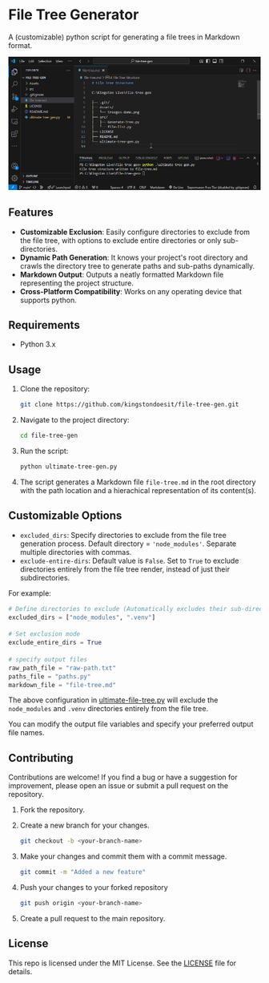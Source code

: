 # File Tree Generator

A (customizable) python script for generating a file trees in Markdown format.

![file-tree-gen demo](./Assets/treegen-demo.png)

## Features

- **Customizable Exclusion**: Easily configure directories to exclude from the file tree, with options to exclude entire directories or only sub-directories.
- **Dynamic Path Generation**: It knows your project's root directory and crawls the directory tree to generate paths and sub-paths dynamically.
- **Markdown Output**: Outputs a neatly formatted Markdown file representing the project structure.
- **Cross-Platform Compatibility**: Works on any operating device that supports python.

<!-- - Generates a visual representation of the directory structure.
- Excludes specified directories. -->

## Requirements

- Python 3.x

## Usage

1. Clone the repository:

   ```bash
   git clone https://github.com/kingstondoesit/file-tree-gen.git
   ```

2. Navigate to the project directory:

   ``` bash
   cd file-tree-gen
   ```

3. Run the script:

   ``` bash
   python ultimate-tree-gen.py
   ```

4. The script generates a Markdown file `file-tree.md` in the root directory with the path location and a hierachical representation of its content(s).

## Customizable Options

- `excluded_dirs`: Specify directories to exclude from the file tree generation process. Default directory = `'node_modules'`. Separate multiple directories with commas.
- `exclude-entire-dirs`: Default value is `False`. Set to `True` to exclude directories entirely from the file tree render, instead of just their subdirectories.

For example:

   ``` python
   # Define directories to exclude (Automatically excludes their sub-directories)
   excluded_dirs = ["node_modules", ".venv"]

   # Set exclusion mode
   exclude_entire_dirs = True  

   # specify output files
   raw_path_file = "raw-path.txt"
   paths_file = "paths.py"
   markdown_file = "file-tree.md"
   ```

The above configuration in [ultimate-file-tree.py](./ultimate-tree-gen.py) will exclude the `node_modules` and `.venv` directories entirely from the file tree.

You can modify the output file variables and specify your preferred output file names.

## Contributing

Contributions are welcome! If you find a bug or have a suggestion for improvement, please open an issue or submit a pull request on the repository.

1. Fork the repository.

2. Create a new branch for your changes.

   ``` bash
   git checkout -b <your-branch-name>
   ```

3. Make your changes and commit them with a commit message.

   ``` bash
   git commit -m "Added a new feature"
   ```

4. Push your changes to your forked repository

   ``` bash
   git push origin <your-branch-name>

   ```

5. Create a pull request to the main repository.

## License

This repo is licensed under the MIT License. See the [LICENSE](./LICENSE) file for details.
